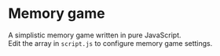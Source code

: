 # Memory game
A simplistic memory game written in pure JavaScript. <br>
Edit the array in ```script.js``` to configure memory game settings.

